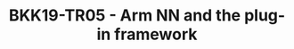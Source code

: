 ---
categories:
- bkk19
description: <br>This tutorial will describe the internals of the Arm NN SDK and will
  focus on its plug-in framework. Attendees will learn how to write a plug-in to add
  support for the NN processing unit in the SoC by their companies.
image:
  featured: 'true'
  path: /assets/images/featured-images/bkk19/BKK19-TR05.png
session_attendee_num: '61'
session_id: BKK19-TR05
session_room: Session Room 3 (Lotus 10)
session_slot:
  end_time: '2019-04-02 14:55:00'
  start_time: '2019-04-02 14:00:00'
session_speakers:
- speaker_bio: ''
  speaker_company: Arm
  speaker_image: /assets/images/speakers/placeholder.jpg
  speaker_location: ''
  speaker_name: Les Bell
  speaker_position: Staff Engineer
  speaker_username: lesbell
- speaker_bio: ''
  speaker_company: Arm
  speaker_image: /assets/images/speakers/bkk19/matteo-martincigh.jpg
  speaker_location: ''
  speaker_name: Matteo Martincigh
  speaker_position: Staff Engineer
  speaker_username: matteo.martincigh
- speaker_bio: ''
  speaker_company: Arm
  speaker_image: /assets/images/speakers/placeholder.jpg
  speaker_location: ''
  speaker_name: Narumol Prangnawarat
  speaker_position: Senior Engineer
  speaker_username: narumol.prangnawarat
session_track: Machine Learning/AI
tag: session
tags:
- Tools
- IoT Fog/Gateway/Edge Computing
- Machine Learning/AI
title: BKK19-TR05 - Arm NN and the plug-in framework
---